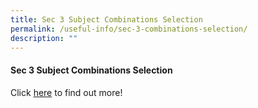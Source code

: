 ```yaml
---
title: Sec 3 Subject Combinations Selection
permalink: /useful-info/sec-3-combinations-selection/
description: ""
---
```

<h4><strong>Sec 3 Subject Combinations Selection</strong></h4>

Click [here](https://go.gov.sg/aiss-sec3-subjcombination) to find out more!